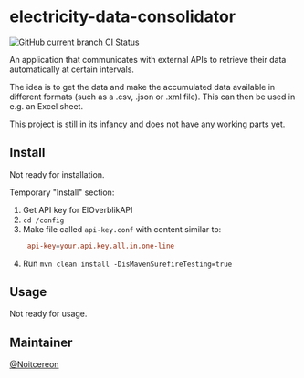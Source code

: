 

# electricity-data-consolidator
[![GitHub current branch CI Status](https://github.com/Noitcereon/electricity-data-consolidator/actions/workflows/maven.yml/badge.svg)](https://github.com/Noitcereon/electricity-data-consolidator/actions/workflows/maven.yml)

An application that communicates with external APIs to retrieve their data automatically at certain intervals.

The idea is to get the data and make the accumulated data available in different formats (such as a .csv, .json or .xml file). This can then be used in e.g. an Excel sheet.

This project is still in its infancy and does not have any working parts yet.

## Install
Not ready for installation.

Temporary "Install" section:

1. Get API key for ElOverblikAPI
2. `cd /config`
3. Make file called `api-key.conf` with content similar to:
   ```conf
    api-key=your.api.key.all.in.one-line
    ```
4. Run `mvn clean install -DisMavenSurefireTesting=true`

## Usage
Not ready for usage.

## Maintainer
[@Noitcereon](https://github.com/Noitcereon/)
